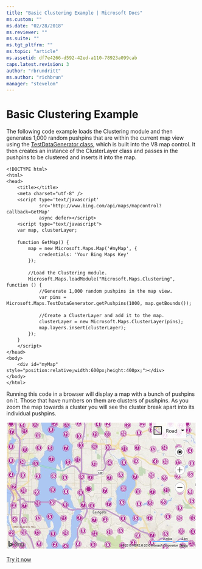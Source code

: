 ```yaml
---
title: "Basic Clustering Example | Microsoft Docs"
ms.custom: ""
ms.date: "02/28/2018"
ms.reviewer: ""
ms.suite: ""
ms.tgt_pltfrm: ""
ms.topic: "article"
ms.assetid: df7e4266-d592-42ed-a110-78923a099cab
caps.latest.revision: 3
author: "rbrundritt"
ms.author: "richbrun"
manager: "stevelom"
---
```

# Basic Clustering Example
The following code example loads the Clustering module and then generates 1,000 random pushpins that are within the current map view using the [TestDataGenerator class](../v8-web-control/testdatagenerator-class.md), which is built into the V8 map control. It then creates an instance of the ClusterLayer class and passes in the pushpins to be clustered and inserts it into the map. 

```
<!DOCTYPE html>
<html>
<head>
    <title></title>
    <meta charset="utf-8" />
    <script type='text/javascript'
            src='http://www.bing.com/api/maps/mapcontrol?callback=GetMap' 
            async defer></script>
    <script type="text/javascript">
    var map, clusterLayer;

    function GetMap() {
        map = new Microsoft.Maps.Map('#myMap', {
            credentials: 'Your Bing Maps Key'
        });

        //Load the Clustering module.
        Microsoft.Maps.loadModule("Microsoft.Maps.Clustering", function () {
            //Generate 1,000 random pushpins in the map view. 
            var pins = Microsoft.Maps.TestDataGenerator.getPushpins(1000, map.getBounds());

            //Create a ClusterLayer and add it to the map.
            clusterLayer = new Microsoft.Maps.ClusterLayer(pins);
            map.layers.insert(clusterLayer);
        });
    }
    </script>
</head>
<body>
    <div id="myMap" style="position:relative;width:600px;height:400px;"></div>
</body>
</html>
```

Running this code in a browser will display a map with a bunch of pushpins on it. Those that have numbers on them are clusters of pushpins. As you zoom the map towards a cluster you will see the cluster break apart into its individual pushpins.

![Basic Image Clustering on a Map](../v8-web-control/media/bmv8-basicclusteringexample.png)

[Try it now](http://www.bing.com/api/maps/sdk/mapcontrol/isdk#clusteringMeanAverage+JS)